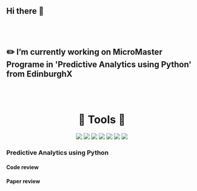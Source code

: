 
## Hi there 👋

<br></br>

## ✏️ I’m currently working on MicroMaster Programe in 'Predictive Analytics using Python' from EdinburghX

<br></br>

<h1 align='center'>🔨 Tools 🔨</h1>

<p align='center'>
  <a href="https://simpleicons.org/" target="_blank"><img src="https://img.shields.io/badge/Python-3776AB?style=flat-square&logo=Python&logoColor=white"/></a>
  <a href="https://simpleicons.org/" target="_blank"><img src="https://img.shields.io/badge/Microsoft SQL Server-CC2927?style=flat-square&logo=MicrosoftSQLServer&logoColor=white"/></a>
  <a href="https://simpleicons.org/" target="_blank"><img src="https://img.shields.io/badge/MongoDB-7A248?style=flat-square&logo=MongoDB&logoColor=white"/></a>
  <a href="https://simpleicons.org/" target="_blank"><img src="https://img.shields.io/badge/Neo4J-008CC1?style=flat-square&logo=Neo4J&logoColor=white"/></a>
  <a href="https://simpleicons.org/" target="_blank"><img src="https://img.shields.io/badge/Jira-0052CC?style=flat-square&logo=Jira&logoColor=white"/></a>
  <a href="https://simpleicons.org/" target="_blank"><img src="https://img.shields.io/badge/Bitbucket-0052CC?style=flat-square&logo=Bitbucket&logoColor=white"/></a>
  <a href="https://simpleicons.org/" target="_blank"><img src="https://img.shields.io/badge/AWS-232F3E?style=flat-square&logo=Amazon&logoColor=white"/></a>
</p>
          
### Predictive Analytics using Python
#### Code review
#### Paper review
